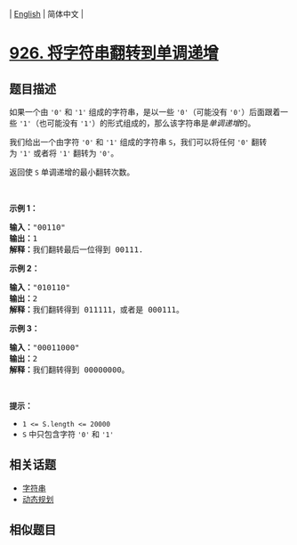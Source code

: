 
| [English](README_EN.md) | 简体中文 |

# [926. 将字符串翻转到单调递增](https://leetcode-cn.com/problems/flip-string-to-monotone-increasing/)

## 题目描述

<p>如果一个由 <code>'0'</code> 和 <code>'1'</code> 组成的字符串，是以一些 <code>'0'</code>（可能没有 <code>'0'</code>）后面跟着一些 <code>'1'</code>（也可能没有 <code>'1'</code>）的形式组成的，那么该字符串是<em>单调递增</em>的。</p>

<p>我们给出一个由字符 <code>'0'</code> 和 <code>'1'</code> 组成的字符串 <code>S</code>，我们可以将任何 <code>'0'</code> 翻转为 <code>'1'</code> 或者将 <code>'1'</code> 翻转为 <code>'0'</code>。</p>

<p>返回使 <code>S</code> 单调递增的最小翻转次数。</p>

<p> </p>

<p><strong>示例 1：</strong></p>

<pre>
<strong>输入：</strong>"00110"
<strong>输出：</strong>1
<strong>解释：</strong>我们翻转最后一位得到 00111.
</pre>

<p><strong>示例 2：</strong></p>

<pre>
<strong>输入：</strong>"010110"
<strong>输出：</strong>2
<strong>解释：</strong>我们翻转得到 011111，或者是 000111。
</pre>

<p><strong>示例 3：</strong></p>

<pre>
<strong>输入：</strong>"00011000"
<strong>输出：</strong>2
<strong>解释：</strong>我们翻转得到 00000000。
</pre>

<p> </p>

<p><strong>提示：</strong></p>

<ul>
	<li><code>1 <= S.length <= 20000</code></li>
	<li><code>S</code> 中只包含字符 <code>'0'</code> 和 <code>'1'</code></li>
</ul>


## 相关话题

- [字符串](https://leetcode-cn.com/tag/string)
- [动态规划](https://leetcode-cn.com/tag/dynamic-programming)

## 相似题目


